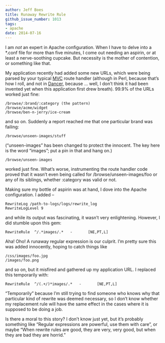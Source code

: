 ```yaml
---
author: Jeff Boes
title: Runaway Rewrite Rule
github_issue_number: 1013
tags:
- apache
date: 2014-07-16
---
```




I am *not* an expert in Apache configuration. When I have to delve into a *.conf file for more than five minutes, I come out needing an aspirin, or at least a nerve-soothing cupcake. But necessity is the mother of contention, or something like that.

My application recently had added some new URLs, which were being parsed by your typical [MVC](https://en.wikipedia.org/wiki/Model%E2%80%93view%E2%80%93controller) route handler (although in Perl, because that’s how I roll, and not in [Dancer](http://perldancer.org/), because … well, I don’t think it had been invented yet when this application first drew breath). 99.9% of the URLs worked just fine:

```nohighlight
/browse/:brand/:category (the pattern)
/browse/acme/widget
/browse/ben-n-jerry/ice-cream
```

and so on. Suddenly a report reached me that one particular brand was failing:

```nohighlight
/browse/unseen-images/stuff
```

(“unseen-images” has been changed to protect the innocent. The key here is the word “images”; put a pin in that and hang on.)

```nohighlight
/browse/unseen-images
```

worked just fine. What’s worse, instrumenting the route handler code proved that it wasn’t even being called for /browse/unseen-images/foo or any of its siblings, whether :category was valid or not.

Making sure my bottle of aspirin was at hand, I dove into the Apache configuration. I added –

```nohighlight
RewriteLog /path-to-logs/logs/rewrite_log
RewriteLogLevel 9
```

and while its output was fascinating, it wasn’t very enlightening. However, I did stumble upon this gem:

```nohighlight
RewriteRule  ^/.*images/.*   -       [NE,PT,L]
```

Aha! Oho! A runaway regular expression is our culprit. I’m pretty sure this was added innocently, hoping to catch things like

```nohighlight
/css/images/foo.jpg
/images/foo.png
```

and so on, but it misfired and gathered up my application URL. I replaced this temporarily with:

```nohighlight
RewriteRule  ^/(.+/)*images/.*   -       [NE,PT,L]
```

“Temporarily” because I’m still trying to find someone who knows why that particular kind of rewrite was deemed necessary, so I don’t know whether my replacement rule will have the same effect in the cases where it is supposed to be doing a job.

Is there a moral to this story? I don’t know just yet, but it’s probably something like “Regular expressions are powerful, use them with care”, or maybe “When rewrite rules are good, they are very, very good, but when they are bad they are horrid.”


